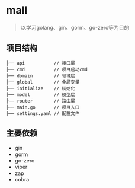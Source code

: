 # mall
> 以学习golang、gin、gorm、go-zero等为目的

## 项目结构
```
├── api           // 接口层
├── cmd           // 项目启动cmd
├── domain        // 领域层
├── global        // 全局变量
├── initialize    // 初始化
├── model         // 模型层
├—— router        // 路由层
├── main.go       // 项目入口
├── settings.yaml // 配置文件
```

## 主要依赖
- gin
- gorm
- go-zero
- viper
- zap
- cobra